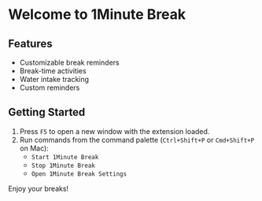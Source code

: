# Welcome to 1Minute Break

## Features

- Customizable break reminders
- Break-time activities
- Water intake tracking
- Custom reminders

## Getting Started

1. Press `F5` to open a new window with the extension loaded.
2. Run commands from the command palette (`Ctrl+Shift+P` or `Cmd+Shift+P` on Mac):
   - `Start 1Minute Break`
   - `Stop 1Minute Break`
   - `Open 1Minute Break Settings`



Enjoy your breaks!
